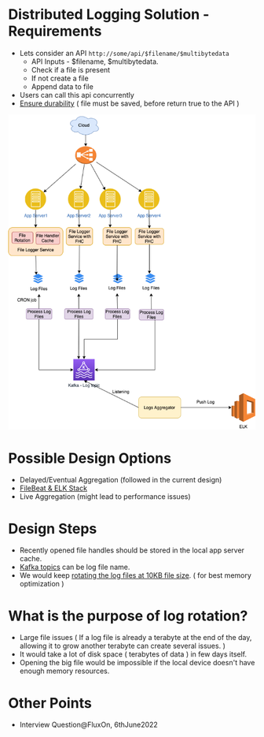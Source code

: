 # Distributed Logging Solution - Requirements
- Lets consider an API `http://some/api/$filename/$multibytedata`
  - API Inputs - $filename, $multibytedata.
  - Check if a file is present
  - If not create a file
  - Append data to file
- Users can call this api concurrently
- [Ensure durability](../../1_HLDDesignComponents/3_DatabaseComponents/1_Glossaries/ACIDTransactions/Durability.md) ( file must be saved, before return true to the API )

![img.png](assets/Logging-File-Aggregation.drawio.png)

# Possible Design Options
- Delayed/Eventual Aggregation (followed in the current design)
- [FileBeat & ELK Stack](../../1_HLDDesignComponents/8_MonitoringTools/ELK.md)
- Live Aggregation (might lead to performance issues)

# Design Steps
- Recently opened file handles should be stored in the local app server cache.
- [Kafka topics](../../1_HLDDesignComponents/4_MessageBrokers/Kafka/Readme.md) can be log file name.
- We would keep [rotating the log files at 10KB file size](https://www.mezmo.com/learn-log-management/what-is-log-rotation-how-does-it-work). ( for best memory optimization )

# What is the purpose of log rotation?
- Large file issues ( If a log file is already a terabyte at the end of the day, allowing it to grow another terabyte can create several issues. )
- It would take a lot of disk space ( terabytes of data ) in few days itself.
- Opening the big file would be impossible if the local device doesn't have enough memory resources.
 
# Other Points
- Interview Question@FluxOn, 6thJune2022